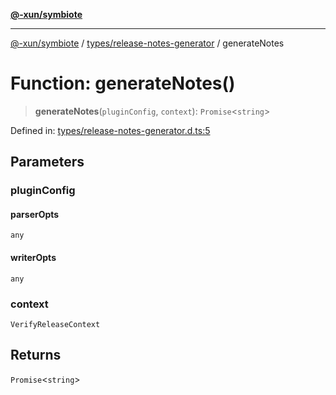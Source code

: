 [**@-xun/symbiote**](../../../README.md)

***

[@-xun/symbiote](../../../README.md) / [types/release-notes-generator](../README.md) / generateNotes

# Function: generateNotes()

> **generateNotes**(`pluginConfig`, `context`): `Promise`\<`string`\>

Defined in: [types/release-notes-generator.d.ts:5](https://github.com/Xunnamius/symbiote/blob/fda4254d9bfeb125461ee3377ddb123772e5d050/types/release-notes-generator.d.ts#L5)

## Parameters

### pluginConfig

#### parserOpts

`any`

#### writerOpts

`any`

### context

`VerifyReleaseContext`

## Returns

`Promise`\<`string`\>
